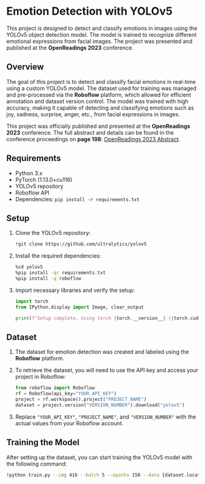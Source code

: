 # Emotion Detection with YOLOv5

This project is designed to detect and classify emotions in images using the YOLOv5 object detection model. The model is trained to recognize different emotional expressions from facial images. The project was presented and published at the **OpenReadings 2023** conference.

## Overview

The goal of this project is to detect and classify facial emotions in real-time using a custom YOLOv5 model. The dataset used for training was managed and pre-processed via the **Roboflow** platform, which allowed for efficient annotation and dataset version control. The model was trained with high accuracy, making it capable of detecting and classifying emotions such as joy, sadness, surprise, anger, etc., from facial expressions in images.

This project was officially published and presented at the **OpenReadings 2023** conference. The full abstract and details can be found in the conference proceedings on **page 198**: [OpenReadings 2023 Abstract](https://openreadings.eu/wp-content/abstracts/abstract-2023.pdf).

## Requirements

- Python 3.x
- PyTorch (1.13.0+cu116)
- YOLOv5 repository
- Roboflow API
- Dependencies: `pip install -r requirements.txt`

## Setup

1. Clone the YOLOv5 repository:

    ```bash
    !git clone https://github.com/ultralytics/yolov5
    ```

2. Install the required dependencies:

    ```bash
    %cd yolov5
    %pip install -qr requirements.txt
    %pip install -q roboflow
    ```

3. Import necessary libraries and verify the setup:

    ```python
    import torch
    from IPython.display import Image, clear_output

    print(f"Setup complete. Using torch {torch.__version__} ({torch.cuda.get_device_properties(0).name if torch.cuda.is_available() else 'CPU'})")
    ```

## Dataset

1. The dataset for emotion detection was created and labeled using the **Roboflow** platform.
2. To retrieve the dataset, you will need to use the API key and access your project in Roboflow:

    ```python
    from roboflow import Roboflow
    rf = Roboflow(api_key="YOUR_API_KEY")
    project = rf.workspace().project("PROJECT_NAME")
    dataset = project.version("VERSION_NUMBER").download("yolov5")
    ```

3. Replace `"YOUR_API_KEY"`, `"PROJECT_NAME"`, and `"VERSION_NUMBER"` with the actual values from your Roboflow account.

## Training the Model

After setting up the dataset, you can start training the YOLOv5 model with the following command:

```bash
!python train.py --img 416 --batch 5 --epochs 150 --data {dataset.location}/data.yaml --weights yolov5s.pt --cache
